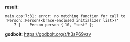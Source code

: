 **result**:
```
main.cpp:7:31: error: no matching function for call to 'Person::Person(<brace-enclosed initializer list>)'
    7 |    Person person { 10, "test" };
```
**godbolt**: https://godbolt.org/z/h3sP69vzv